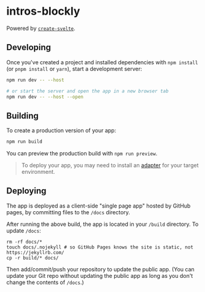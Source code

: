 # intros-blockly

Powered by [`create-svelte`](https://github.com/sveltejs/kit/tree/master/packages/create-svelte).

<!-- ## Creating a project

If you're seeing this, you've probably already done this step. Congrats!

```bash
# create a new project in the current directory
npm create svelte@latest

# create a new project in my-app
npm create svelte@latest my-app
``` -->

## Developing

Once you've created a project and installed dependencies with `npm install` (or `pnpm install` or `yarn`), start a development server:

```bash
npm run dev -- --host

# or start the server and open the app in a new browser tab
npm run dev -- --host --open
```

## Building

To create a production version of your app:

```bash
npm run build
```

You can preview the production build with `npm run preview`.

> To deploy your app, you may need to install an [adapter](https://kit.svelte.dev/docs/adapters) for your target environment.

## Deploying

The app is deployed as a client-side "single page app" hosted by GitHub pages, by committing
files to the `/docs` directory.

After running the above build, the app is located in your `/build` directory. To update `/docs`:

```
rm -rf docs/*
touch docs/.nojekyll # so GitHub Pages knows the site is static, not https://jekyllrb.com/
cp -r build/* docs/
```

Then add/commit/push your repository to update the public app. (You can update your Git
repo without updating the public app as long as you don't change the contents of `/docs`.)
